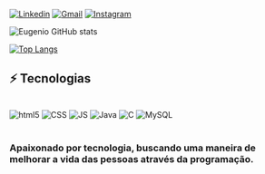 
[![Linkedin](https://img.shields.io/badge/LinkedIn-0077B5?style=for-the-badge&logo=linkedin&logoColor=white)](https://www.linkedin.com/in/eugenio-gon%C3%A7alv%C3%AAs-6a600824b?lipi=urn%3Ali%3Apage%3Ad_flagship3_profile_view_base_contact_details%3B98Xg9J0KR6yDpvvk6yI5zg%3D%3D)
[![Gmail](https://img.shields.io/badge/Gmail-D14836?style=for-the-badge&logo=gmail&logoColor=white )](https://mail.google.com/mail/u/0/#inbox?compose=GTvVlcRzBlMKzQVpKvhbhdWTCpRjTBzBFGtBfvNhcnCvDvmQKGGVNdPpBNsqbQMmhStrlTLtzrDWT)
[![Instagram](https://img.shields.io/badge/Instagram-E4405F?style=for-the-badge&logo=instagram&logoColor=white)][def]

[def]: https://www.instagram.com/dev.eugenio/

![Eugenio GitHub stats](https://github-readme-stats.vercel.app/api?username=EugenioGon&show_icons=true&theme=tokyonight)

[![Top Langs](https://github-readme-stats.vercel.app/api/top-langs/?username=EugenioGon&langs_count=8)](https://github.com/anuraghazra/github-readme-stats)

## ⚡ Tecnologias

<div style="display: inline_block"><br/>
<img aline="center" alt="html5" src="https://img.shields.io/badge/HTML5-E34F26?style=for-the-badge&logo=html5&logoColor=white"/>
<img aline="center" alt="CSS" src="https://img.shields.io/badge/CSS3-1572B6?style=for-the-badge&logo=css3&logoColor=white"/>
<img aline="center" alt="JS" src="https://img.shields.io/badge/JavaScript-F7DF1E?style=for-the-badge&logo=javascript&logoColor=black"/>
<img aline="center" alt="Java" src="https://img.shields.io/badge/Java-ED8B00?style=for-the-badge&logo=openjdk&logoColor=white"/>
<img aline="center" alt="C" src="https://img.shields.io/badge/C-00599C?style=for-the-badge&logo=c&logoColor=white"/>
<img aline="center" alt="MySQL"  src="https://img.shields.io/badge/MySQL-005C84?style=for-the-badge&logo=mysql&logoColor=white"/>
</div><br>

### Apaixonado por tecnologia, buscando uma maneira de melhorar a vida das pessoas através da programação.
